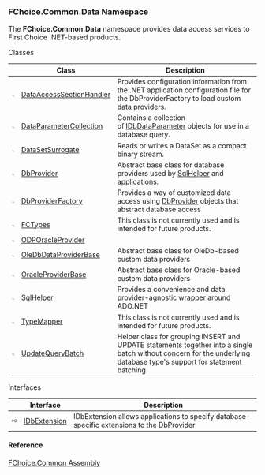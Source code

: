 ﻿### FChoice.Common.Data Namespace

The **FChoice.Common.Data** namespace provides data access services to First Choice .NET-based products.

Classes

|   | Class | Description |
| --- | --- | --- |
| ![Class](dotnetimages/Class.png) | [DataAccessSectionHandler](FChoice.Common~FChoice.Common.Data.DataAccessSectionHandler.md) | Provides configuration information from the .NET application configuration file for the DbProviderFactory to load custom data providers. |
| ![Class](dotnetimages/Class.png) | [DataParameterCollection](FChoice.Common~FChoice.Common.Data.DataParameterCollection.md) | Contains a collection of [IDbDataParameter](ms-help://MS.NETFrameworkSDKv1.1/cpref/html/frlrfSystemDataIDbDataParameterClassTopic.htm) objects for use in a database query. |
| ![Class](dotnetimages/Class.png) | [DataSetSurrogate](FChoice.Common~FChoice.Common.Data.DataSetSurrogate.md) | Reads or writes a DataSet as a compact binary stream. |
| ![Class](dotnetimages/Class.png) | [DbProvider](FChoice.Common~FChoice.Common.Data.DbProvider.md) | Abstract base class for database providers used by [SqlHelper](FChoice.Common~FChoice.Common.Data.SqlHelper.md) and applications. |
| ![Class](dotnetimages/Class.png) | [DbProviderFactory](FChoice.Common~FChoice.Common.Data.DbProviderFactory.md) | Provides a way of customized data access using [DbProvider](FChoice.Common~FChoice.Common.Data.DbProvider.md) objects that abstract database access |
| ![Class](dotnetimages/Class.png) | [FCTypes](FChoice.Common~FChoice.Common.Data.FCTypes.md) | This class is not currently used and is intended for future products. |
| ![Class](dotnetimages/Class.png) | [ODPOracleProvider](FChoice.Common~FChoice.Common.Data.ODPOracleProvider.md) |   |
| ![Class](dotnetimages/Class.png) | [OleDbDataProviderBase](FChoice.Common~FChoice.Common.Data.OleDbDataProviderBase.md) | Abstract base class for OleDb-based custom data providers |
| ![Class](dotnetimages/Class.png) | [OracleProviderBase](FChoice.Common~FChoice.Common.Data.OracleProviderBase.md) | Abstract base class for Oracle-based custom data providers |
| ![Class](dotnetimages/Class.png) | [SqlHelper](FChoice.Common~FChoice.Common.Data.SqlHelper.md) | Provides a convenience and data provider-agnostic wrapper around ADO.NET |
| ![Class](dotnetimages/Class.png) | [TypeMapper](FChoice.Common~FChoice.Common.Data.TypeMapper.md) | This class is not currently used and is intended for future products. |
| ![Class](dotnetimages/Class.png) | [UpdateQueryBatch](FChoice.Common~FChoice.Common.Data.UpdateQueryBatch.md) | Helper class for grouping INSERT and UPDATE statements together into a single batch without concern for the underlying database type's support for statement batching |

Interfaces

|   | Interface | Description |
| --- | --- | --- |
| ![Interface](dotnetimages/Interface.png) | [IDbExtension](FChoice.Common~FChoice.Common.Data.IDbExtension.md) | IDbExtension allows applications to specify database-specific extensions to the DbProvider |



#### Reference

[FChoice.Common Assembly](FChoice.Common.md)
